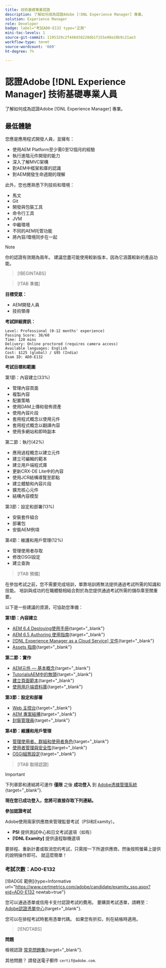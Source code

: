 ```yaml
---
title: 技術基礎專業認證
description: 了解如何成為認證Adobe [!DNL Experience Manager] 專業。
solution: Experience Manager
role: Developer
badge: label="考試AD0-E132 type="正面"
mini-toc-levels: 1
source-git-commit: 1195329c2f448458228db1f155e98e28b9c21ae3
workflow-type: tm+mt
source-wordcount: '669'
ht-degree: 7%

---
```


# 認證Adobe [!DNL Experience Manager] 技術基礎專業人員

了解如何成為認證Adobe [!DNL Experience Manager] 專業。

## 最低體驗

您應是應用程式開發人員，並擁有：

* 使用AEM Platform至少需0至12個月的經驗
* 執行進階元件開發的能力
* 深入了解MVC架構
* 對AEM中框架和庫的認識
* 對AEM開發生命週期的理解

此外，您也應熟悉下列技術和環境：

* 馬文
* Git
* 開發與包裝工具
* 命令行工具
* JVM
* 中繼環境
* 不同的AEM托管功能
* 將內容/環境同步在一起

>[!NOTE]
>
>你的認證有效期為兩年。 建議您盡可能使用較新版本，因為它涵蓋較新的產品功能。

>[!BEGINTABS]

>[!TAB 準備]

**目標受眾：**

* AEM開發人員
* 技術領導

**考試詳細資訊：**

```
Level: Professional (0-12 months' experience)
Passing Score: 38/60
Time: 120 mins
Delivery: Online proctored (requires camera access)
Available languages: English
Cost: $125 (global) / $95 (India)
Exam ID: AD0-E132
```

**考試目標和範圍**

第1節：內容建立(33%)

* 管理內容頁面
* 複製內容
* 配置策略
* 使用DAM上傳和發佈資產
* 使用內容片段
* 套用程式概念以使用元件
* 套用程式概念以翻譯內容
* 使用多網站和即時副本

第二節：執行(42%)

* 應用過程概念以建立元件
* 建立可編輯的範本
* 建立用戶端程式庫
* 更新CRX-DE Lite中的內容
* 使用JCR結構導覽至節點
* 建立體驗和內容片段
* 擴充核心元件
* 結構內容模型

第3節：設定和部署(13%)

* 安裝套件組合
* 部署包
* 安裝AEM例項

第4節：維護和用戶管理(12%)

* 管理使用者存取
* 修改OSGI設定
* 建立查詢

>[!TAB 預備]

在參加考試之前，您不需要完成培訓，單靠培訓將無法提供通過考試所需的知識和技能。 培訓與成功的在職體驗相結合對於為您提供通過考試所需的儲存庫至關重要。

以下是一些建議的資源，可協助您準備：

**第1節：內容建立**


* [AEM 6.4 Deploying使用手冊](https://experienceleague.adobe.com/docs/experience-manager-64/deploying/home.html?lang=zh-Hant){target="_blank"}
* [AEM 6.5 Authoring 使用指南](https://experienceleague.adobe.com/docs/experience-manager-65/authoring/home.html?lang=en){target="_blank"}
* [[!DNL Experience Manager as a Cloud Service] 文件](https://experienceleague.adobe.com/docs/experience-manager-cloud-service/content/home.html?lang=zh-Hant){target="_blank"}
* [Assets 指南](https://experienceleague.adobe.com/docs/experience-manager-65/assets/home.html?lang=en){target="_blank"}

**第二節：實作**

* [AEM元件 — 基本概念](https://experienceleague.adobe.com/docs/experience-manager-65/developing/components/components-basics.html?lang=en){target="_blank"}
* [TutorialsAEM中的無頭](https://experienceleague.adobe.com/docs/experience-manager-learn/getting-started-with-aem-headless/overview.html?lang=zh-Hant){target="_blank"}
* [建立頁面範本](https://experienceleague.adobe.com/docs/experience-manager-65/authoring/siteandpage/templates.html?lang=en#creating-and-managing-templates){target="_blank"}
* [使用用戶端資料庫](https://experienceleague.adobe.com/docs/experience-manager-65/developing/introduction/clientlibs.html?lang=en){target="_blank"}

**第3節：設定和部署**

* [Web 主控台](https://experienceleague.adobe.com/docs/experience-manager-65/deploying/configuring/web-console.html?lang=en){target="_blank"}
* [AEM 專案結構](https://experienceleague.adobe.com/docs/experience-manager-cloud-service/content/implementing/developing/aem-project-content-package-structure.html?lang=en#embedding-3rd-party-packages){target="_blank"}
* [封裝管理員](https://experienceleague.adobe.com/docs/experience-manager-65/administering/contentmanagement/package-manager.html?lang=en#what-are-packages){target="_blank"}

**第4節：維護和用戶管理**

* [管理使用者、群組和使用者角色](https://experienceleague.adobe.com/docs/experience-manager-brand-portal/using/admin-tools/brand-portal-adding-users.html?lang=en#add-a-user){target="_blank"}
* [使用者管理與安全性](https://experienceleague.adobe.com/docs/experience-manager-65/administering/security/security.html?lang=en){target="_blank"}
* [OSGi組態設定](https://experienceleague.adobe.com/docs/experience-manager-65/deploying/configuring/osgi-configuration-settings.html?lang=en){target="_blank"}

>[!TAB 取得認證]

>[!IMPORTANT]
>
>下列章節和連結將可運作 **僅限**  之後 **成功登入** 到 [Adobe憑據管理系統](http://www.certmetrics.com/adobe){target="_blank"}.

**現在您已成功登入，您將可直接存取下列連結。**

**參加認證考試**

Adobe使用兩家供應商來管理監督考試（PSI和Examity）。

* **PSI** 提供測試中心和日文考試選項（如有）
* **[!DNL Examity]** 提供遠程聯機選項

要排程、重新計畫或取消您的考試，只需按一下所選供應商，然後按照螢幕上提供的說明操作即可。 就這麼簡單！

### 考試次數：AD0-E132

[!BADGE 範例]{type=Informative url="https://www.certmetrics.com/adobe/candidate/examity_sso.aspx?eid=AD0-E132 newtab=true"}

您可以通過憑單或信用卡支付認證考試的費用。 要購買考試憑單，請轉至： [Adobe認證憑單中心](https://market.xvoucher.com/adobe/global){target="_blank"}.

您可以在排程考試時套用憑單代碼。 如果您有折扣，則在結帳時適用。

>[!ENDTABS]

**問題**

檢視認證 [常見問題集](https://experienceleague.adobe.com/docs/certification/certification/faq.html?lang=en){target="_blank"}.

其他問題？ 請發送電子郵件 `certif@adobe.com`.
